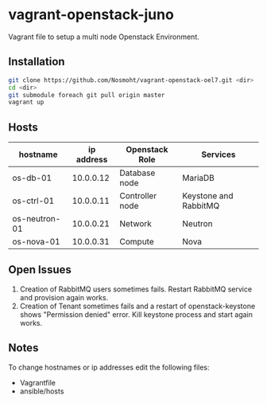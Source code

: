 vagrant-openstack-juno
======================
Vagrant file to setup a multi node Openstack Environment.

Installation
------------
```sh
git clone https://github.com/Nosmoht/vagrant-openstack-oel7.git <dir>
cd <dir>
git submodule foreach git pull origin master
vagrant up
```

Hosts
-----
| hostname      | ip address | Openstack Role  | Services 		       |
| ------------- | ---------- | --------------- | --------------------- |
| os-db-01		| 10.0.0.12  | Database node   | MariaDB  			   |
| os-ctrl-01	| 10.0.0.11  | Controller node | Keystone and RabbitMQ |
| os-neutron-01	| 10.0.0.21  | Network         | Neutron               |
| os-nova-01    | 10.0.0.31  | Compute		   | Nova				   |

Open Issues
-----------
1. Creation of RabbitMQ users sometimes fails. Restart RabbitMQ service and provision again works.
2. Creation of Tenant sometimes fails and a restart of openstack-keystone shows "Permission denied" error. Kill keystone process and start again works.

Notes
-----
To change hostnames or ip addresses edit the following files:
* Vagrantfile
* ansible/hosts
